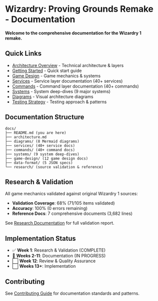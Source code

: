 # Wizardry: Proving Grounds Remake - Documentation

**Welcome to the comprehensive documentation for the Wizardry 1 remake.**

## Quick Links

- [Architecture Overview](./architecture.md) - Technical architecture & layers
- [Getting Started](./getting-started.md) - Quick start guide
- [Game Design](./game-design/README.md) - Game mechanics & systems
- [Services](./services/README.md) - Service layer documentation (40+ services)
- [Commands](./commands/README.md) - Command layer documentation (40+ commands)
- [Systems](./systems/README.md) - System deep-dives (9 major systems)
- [Diagrams](./diagrams/README.md) - Visual architecture diagrams
- [Testing Strategy](./testing-strategy.md) - Testing approach & patterns

## Documentation Structure

```
docs/
├── README.md (you are here)
├── architecture.md
├── diagrams/ (8 Mermaid diagrams)
├── services/ (40+ service docs)
├── commands/ (40+ command docs)
├── systems/ (9 system deep-dives)
├── game-design/ (12 game design docs)
├── data-format/ (5 JSON specs)
└── research/ (source validation & reference)
```

## Research & Validation

All game mechanics validated against original Wizardry 1 sources:
- **Validation Coverage**: 68% (71/105 items validated)
- **Accuracy**: 100% (0 errors remaining)
- **Reference Docs**: 7 comprehensive documents (3,682 lines)

See [Research Documentation](./research/week1-research-summary.md) for full validation report.

## Implementation Status

- ✅ **Week 1**: Research & Validation (COMPLETE)
- 🔄 **Weeks 2-11**: Documentation (IN PROGRESS)
- ⬜ **Week 12**: Review & Quality Assurance
- ⬜ **Weeks 13+**: Implementation

## Contributing

See [Contributing Guide](./contributing.md) for documentation standards and patterns.

